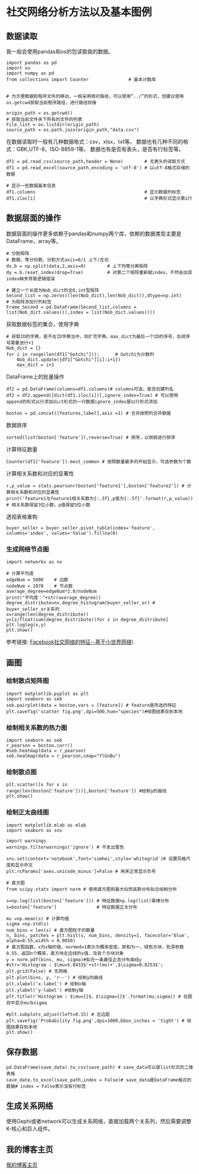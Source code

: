 # 社交网络分析方法以及基本图例
## 数据读取
我一般会使用pandas和os的包读取我的数据。
```
import pandas as pd
import os
import numpy as pd
from collections import Counter               # 基本计数库


# 为方便数据和程序文件的移动，一般采用相对路径，可以使用“../”的形式，但建议使用os.getcwd获取当前程序路径，进行路径拼接

origin_path = os.getcwd()
# 获取当前文件夹下所有的文件的列表
File_list = os.listdir(origin_path)
source_path = os.path.join(origin_path,"data.csv")
```
在数据读取时一般有几种数据格式：csv，xlsx，txt等。
数据也有几种不同的格式：GBK,UTF-8，ISO-8859-1等。
数据也有是否有表头，是否有行标签等。
```
df1 = pd.read_csv(source_path,header = None)        # 无表头的读取方式
df1 = pd.read_excel(source_path,encoding = 'utf-8') # 以utf-8格式存储的数据

# 显示一些数据基本信息
df1.columns                                         # 显示数据列标签
df1.iloc[i]                                         # 以字典形式显示第i行
```
## 数据层面的操作
数据层面的操作更多依赖于pandas和numpy两个库，依赖的数据类型主要是DataFrame，array等。

```
# 分割矩阵
# 数据，等分份数，分割方式axis=0/1 上下/左右
dx,b = np.split(data,2,axis=0)        # 上下均等分离矩阵
dy = b.reset_index(drop=True)         # 对第二个矩阵重新赋index，不然会出现index缺失导致逻辑错误

# 建立一个长度为Nob_dict的全0,int型矩阵
Second_list = np.zeros((len(Nob_dict),len(Nob_dict)),dtype=np.int)
# 为矩阵添加行列标签
Frame_Second = pd.DataFrame(Second_list,columns = list(Nob_dict.values()),index = list(Nob_dict.values()))
```
获取数据标签的集合，使用字典
```
# 获取ID的字典，若不在ID字典当中，则扩充字典。max_dict为最后一个ID的序号，后续序号需要进行+1
Nob_dict = {}
for i in range(len(df1["Gotchi"])):      # Gotchi为计数列
    Nob_dict.update({df1["Gotchi"][i]:i+1})
    max_dict = i+1
```
DataFrame上的批量操作
```
df2 = pd.DataFrame(columns=df1.columns)# columns可选，是否创建列名
df2 = df2.append([dict(df1.iloc[i])],ignore_index=True) # 可以使用append的形式以行添加dict形式的一行数据ignore_index是以行形式添加

boston = pd.concat([features,label],axis =1) # 合并按照列合并数据
```
数据排序
```
sorted(list(boston['feature']),reverse=True) # 排序，以倒叙进行排序
```
计算特征数量
```
Counter(df1['feature']).most_common # 按照数量最多的开始显示，可选参数为个数
```
计算相关系数和对应的显著性
```
r,p_value = stats.pearsonr(boston['feature1'],boston['feature2']) # 计算相关系数和对应的显著性
print('feature1与feature1相关系数为{:.3f},p值为{:.5f}'.format(r,p_value)) # 相关系数保留3位小数，p值保留5位小数
```
透视表格重构
```
buyer_seller = buyer_seller.pivot_table(index='feature', columns='index', values='Value').fillna(0)
```

### 生成网络节点图
```
import networkx as nx

# 计算平均度
edgeNum = 5000    # 边数
nodeNum = 1878    # 节点数
average_degree=edgeNum*2.0/nodeNum
print("平均度："+str(average_degree))
degree_distribute=nx.degree_histogram(buyer_seller_or) # buyer_seller_or关系列
x=range(len(degree_distribute))
y=[z/float(sum(degree_distribute))for z in degree_distribute]
plt.loglog(x,y)
plt.show()
```
参考链接: [Facebook社交网络的特征--基于小世界网络](https://zhuanlan.zhihu.com/p/58594681)\
## 画图

### 绘制散点矩阵图
```
import matplotlib.pyplot as plt
import seaborn as seb
seb.pairplot(data = boston,vars = [feature]) # feature是所选的特征
plt.savefig('scatter fig.png',dpi=500,hue="species")#绘图结果存到本地
```
### 绘制相关系数的热力图
```
import seaborn as seb
r_pearson = boston.corr()
#seb.heatmap(data = r_pearson)
seb.heatmap(data = r_pearson,cmap="YlGnBu")
```

### 绘制散点图
```
plt.scatter([x for x in range(len(boston['feature']))],boston['feature']) #绘制y的曲线
plt.show()
```
### 绘制正太曲线图
```
import matplotlib.mlab as mlab
import seaborn as sns

import warnings
warnings.filterwarnings('ignore') # 不发出警告

sns.set(context='notebook',font='simhei',style='whitegrid')# 设置风格尺度和显示中文
plt.rcParams['axes.unicode_minus']=False # 用来正常显示负号
 
# 直方图
from scipy.stats import norm # 使用直方图和最大似然高斯分布拟合绘制分布

s=np.log(list(boston['feature'])) # 特征数据np.log(list)幂律分布
s=boston['feature']               # 特征数据正太分布

mu =np.mean(s) # 计算均值 
sigma =np.std(s) 
num_bins = len(s) # 直方图柱子的数量 
n, bins, patches = plt.hist(s, num_bins, density=1, facecolor='blue', alpha=0.55,width = 0.0050) 
# 直方图函数，x为x轴的值，normed=1表示为概率密度，即和为一，绿色方块，色深参数0.55，返回n个概率，直方块左边线的x值，及各个方块对象 
y = norm.pdf(bins, mu, sigma)#拟合一条最佳正态分布曲线y
#str='Histogram : $\mu=5.8433$'+str(mu)+',$\sigma=0.8253$';
plt.grid(False) # 无网格
plt.plot(bins, y, 'r--') # 绘制y的曲线 
plt.xlabel('x-label') # 绘制x轴 
plt.ylabel('y-label') #绘制y轴 
plt.title(r'Histogram : $\mu={}$，$\sigma={}$'.format(mu,sigma)) # 在题目中显示mu与sigma

#plt.subplots_adjust(left=0.15) # 左边距 
plt.savefig('Probability fig.png',dpi=1000,bbox_inches = 'tight') # 绘图结果存到本地
plt.show()
```

## 保存数据
```
pd.DataFrame(save_data).to_csv(save_path) # save_data可以是list形式的二维表格
save_date.to_excel(save_path,index = False)# save_data是DataFrame格式的数据# index = False表示没有行标签
```
## 生成关系网络
使用Gephi或者network可以生成关系网络，直接加载两个关系列，然后需要调整K-核心和巨人组件。
## 我的博客主页
[我的博客主页](https://yangli-os.github.io "我的博客主页")
